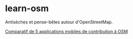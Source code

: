 # learn-osm

Antisèches et pense-bêtes autour d'OpenStreetMap.

[Comparatif de 5 applications mobiles de contribution à OSM](Mobile-apps.md)
